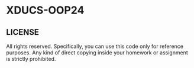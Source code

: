 # XDUCS-OOP24

## LICENSE

All rights reserved. Specifically, you can use this code only for reference purposes. Any kind of direct copying inside your homework or assignment is strictly prohibited.
